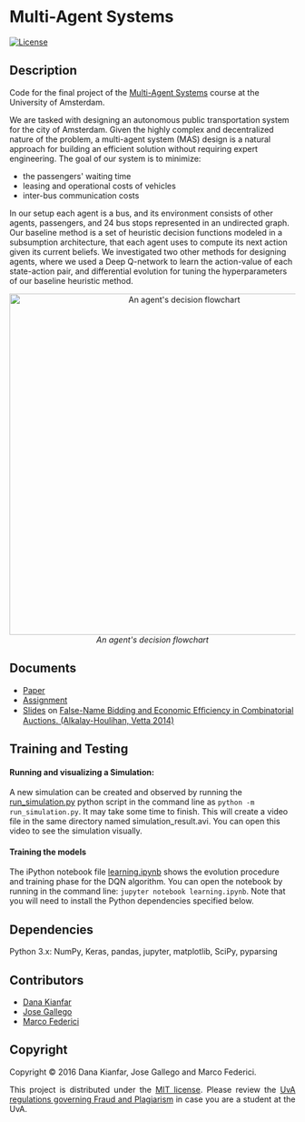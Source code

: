 # Multi-Agent Systems

[![License](http://img.shields.io/:license-mit-blue.svg)](LICENSE)

## Description

Code for the final project of the [Multi-Agent Systems](http://studiegids.uva.nl/xmlpages/page/2017-2018-en/search-course/course/39202) course at the University of Amsterdam.


We are tasked with designing an autonomous public transportation system for the city of Amsterdam. Given the highly complex and decentralized nature of the problem, a multi-agent system (MAS) design is a natural approach for building an efficient solution without requiring expert engineering. The goal of our system is to minimize:
- the passengers' waiting time
- leasing and operational costs of vehicles
- inter-bus communication costs

In our setup each agent is a bus, and its environment consists of other agents, passengers, and 24 bus stops represented in an undirected graph. Our baseline method is a set of heuristic decision functions modeled in a subsumption architecture, that each agent uses to compute its next action given its current beliefs. We investigated two other methods for designing agents, where we used a Deep Q-network to learn the action-value of each state-action pair, and differential evolution for tuning the hyperparameters of our baseline heuristic method.

<p align="center">
<img src="img/flowchart.png" alt="An agent's decision flowchart" width=600px/> <br />
<i>An agent's decision flowchart</i>
</p>

## Documents
- [Paper](./documents/report.pdf)
- [Assignment](./documents/assignment.pdf)
- [Slides](./documents/slides.pdf) on [False-Name Bidding and Economic Efﬁciency in Combinatorial Auctions. (Alkalay-Houlihan, Vetta 2014)
](https://pdfs.semanticscholar.org/d594/346bbbbbee0a04c0f78ce0c80048d7990477.pdf)

## Training and Testing

#### Running and visualizing a Simulation: 

A new simulation can be created and observed by running the [run_simulation.py](src/Project/code/run_simulation.py) python script in the command line as `python -m run_simulation.py`. It may take some time to finish. This will create a video file in the same directory named simulation_result.avi. You can open this video to see the simulation visually.

#### Training the models

The iPython notebook file [learning.ipynb](src/Project/code/learning.ipynb) shows the evolution procedure and training phase for the DQN algorithm. You can open the notebook by running in the command line: `jupyter notebook learning.ipynb`. Note that you will need to install the Python dependencies specified below.


## Dependencies
Python 3.x: NumPy, Keras, pandas, jupyter, matplotlib, SciPy, pyparsing

## Contributors
- [Dana Kianfar](https://github.com/danakianfar)
- [Jose Gallego](https://github.com/jgalle29)
- [Marco Federici](https://github.com/MarcoFederici94)

## Copyright

Copyright © 2016 Dana Kianfar, Jose Gallego and Marco Federici.

<p align="justify">
This project is distributed under the <a href="LICENSE">MIT license</a>. Please review the <a href="http://student.uva.nl/en/content/az/plagiarism-and-fraud/plagiarism-and-fraud.html">UvA regulations governing Fraud and Plagiarism</a> in case you are a student at the UvA.
</p>
